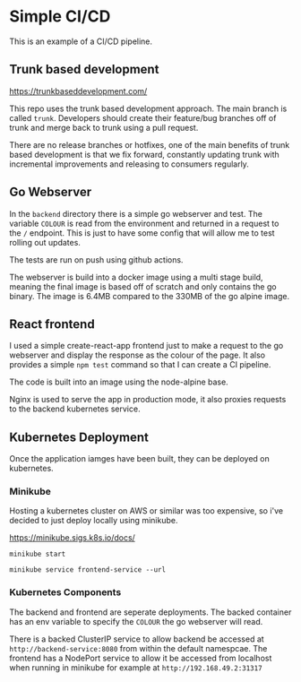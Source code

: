 # Simple CI/CD
This is an example of a CI/CD pipeline.

## Trunk based development
https://trunkbaseddevelopment.com/

This repo uses the trunk based development approach. The main branch is called `trunk`. Developers should create their feature/bug branches off of trunk and merge back to trunk using a pull request.

There are no release branches or hotfixes, one of the main benefits of trunk based development is that we fix forward, constantly updating trunk with incremental improvements and releasing to consumers regularly.

## Go Webserver
In the `backend` directory there is a simple go webserver and test. The variable `COLOUR` is read from the environment and returned in a request to the `/` endpoint. This is just to have some config that will allow me to test rolling out updates.

The tests are run on push using github actions.

The webserver is build into a docker image using a multi stage build, meaning the final image is based off of scratch and only contains the go binary. The image is 6.4MB compared to the 330MB of the go alpine image.

## React frontend
I used a simple create-react-app frontend just to make a request to the go webserver and display the response as the colour of the page. It also provides a simple `npm test` command so that I can create a CI pipeline.

The code is built into an image using the node-alpine base.

Nginx is used to serve the app in production mode, it also proxies requests to the backend kubernetes service.

## Kubernetes Deployment
Once the application iamges have been built, they can be deployed on kubernetes.

### Minikube
Hosting a kubernetes cluster on AWS or similar was too expensive, so i've decided to just deploy locally using minikube.

https://minikube.sigs.k8s.io/docs/

`minikube start`

`minikube service frontend-service --url`

### Kubernetes Components

The backend and frontend are seperate deployments. The backed container has an env variable to specify the `COLOUR` the go webserver will read.

There is a backed ClusterIP service to allow backend be accessed at `http://backend-service:8080` from within the default namespcae. The frontend has a NodePort service to allow it be accessed from localhost when running in minikube for example at `http://192.168.49.2:31317`
